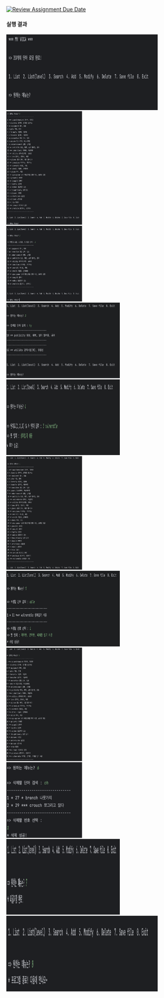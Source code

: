 [![Review Assignment Due Date](https://classroom.github.com/assets/deadline-readme-button-22041afd0340ce965d47ae6ef1cefeee28c7c493a6346c4f15d667ab976d596c.svg)](https://classroom.github.com/a/R414NKtG)

<h4> 실행 결과 </h4>

<img src="https://github.com/syosep/WSD_HW1/blob/89e9fabeff7c568d12177cb3068d78b99b5a3e6c/src/main/java/org/example/Screenshots/001.png" height="200" width="400" alt="001">
<br>
<img src="https://github.com/syosep/WSD_HW1/blob/8a94a184927b5722179d4eaec94e22ccfb378399/src/main/java/org/example/Screenshots/002.png" height="300" width="200" alt="002">
<br>
<img src="https://github.com/syosep/WSD_HW1/blob/8a94a184927b5722179d4eaec94e22ccfb378399/src/main/java/org/example/Screenshots/003.png" height="200" width="200" alt="003">
<br>
<img src="https://github.com/syosep/WSD_HW1/blob/8a94a184927b5722179d4eaec94e22ccfb378399/src/main/java/org/example/Screenshots/004.png" height="200" width="300" alt="004">
<br>
<img src="https://github.com/syosep/WSD_HW1/blob/8a94a184927b5722179d4eaec94e22ccfb378399/src/main/java/org/example/Screenshots/005.png" height="200" width="300" alt="005">
<br>
<img src="https://github.com/syosep/WSD_HW1/blob/8a94a184927b5722179d4eaec94e22ccfb378399/src/main/java/org/example/Screenshots/006.png" height="300" width="200" alt="006">
<br>
<img src="https://github.com/syosep/WSD_HW1/blob/8a94a184927b5722179d4eaec94e22ccfb378399/src/main/java/org/example/Screenshots/007.png" height="200" width="300" alt="007">
<br>
<img src="https://github.com/syosep/WSD_HW1/blob/8a94a184927b5722179d4eaec94e22ccfb378399/src/main/java/org/example/Screenshots/008.png" height="300" width="200" alt="008">
<br>
<img src="https://github.com/syosep/WSD_HW1/blob/8a94a184927b5722179d4eaec94e22ccfb378399/src/main/java/org/example/Screenshots/009.png" height="200" width="200" alt="009">
<br>
<img src="https://github.com/syosep/WSD_HW1/blob/8a94a184927b5722179d4eaec94e22ccfb378399/src/main/java/org/example/Screenshots/010.png" height="200" width="300" alt="010">
<br>
<img src="https://github.com/syosep/WSD_HW1/blob/8a94a184927b5722179d4eaec94e22ccfb378399/src/main/java/org/example/Screenshots/011.png" height="200" width="400" alt="011">